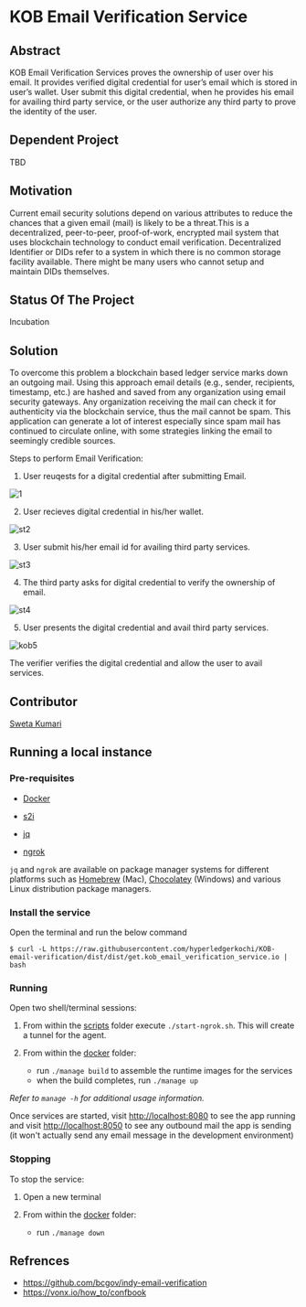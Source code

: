 #  KOB Email Verification Service
## Abstract
   KOB Email Verification Services proves the ownership of user over his email. It provides verified digital credential for user’s email which is stored in user’s wallet. User      submit this digital credential, when he provides his email for availing third party service, or the user authorize any third party to prove the identity of the user. 
   
 ## Dependent Project
   TBD
 
 ## Motivation
   Current email security solutions depend on various attributes to reduce the chances that a given email (mail) is likely to be a threat.This is a decentralized, peer-to-peer,    proof-of-work, encrypted mail system that uses blockchain technology to conduct email verification. Decentralized Identifier or DIDs refer to a system in which there is no      common storage facility available. There might be many users who cannot setup and maintain DIDs themselves.

## Status Of The Project
   Incubation
   
## Solution
   To overcome this problem a blockchain based ledger service marks down an outgoing mail. Using this approach email details (e.g., sender, recipients, timestamp, etc.) are        hashed and saved from any organization using email security gateways. Any organization receiving the mail can check it for authenticity via the blockchain service, thus the      mail cannot be spam. This application can generate a lot of interest especially since spam mail has continued to circulate online, with some strategies linking the email to      seemingly credible sources.
   
   Steps to perform Email Verification:
   1. User reuqests for a digital credential after submitting Email.
   
   ![1](https://user-images.githubusercontent.com/61916798/112602865-3ac26d80-8e3a-11eb-9255-8c8327b0aafc.jpg)

   2. User recieves digital credential in his/her wallet.
   
   ![st2](https://user-images.githubusercontent.com/61916798/112595891-0e562380-8e31-11eb-995e-552ba7597946.PNG)
   
   3. User submit his/her email id for availing third party services.
   
   ![st3](https://user-images.githubusercontent.com/61916798/112594903-9dfad280-8e2f-11eb-92da-9ad0c2398900.PNG)
   
   4. The third party asks for digital credential to verify the ownership of email.
   
   ![st4](https://user-images.githubusercontent.com/61916798/112596403-c5eb3580-8e31-11eb-98f2-48911e088721.PNG)
   
   5. User presents the digital credential and avail third party services.
   
   ![kob5](https://user-images.githubusercontent.com/61916798/112599250-b372fb00-8e35-11eb-9bb4-517a8c5e4739.png)
   
   The verifier verifies the digital credential and allow the user to avail services.
## Contributor
   [Sweta Kumari](https://github.com/sweta-dotcom/KOB-email-verification)
 
## Running a local instance

### Pre-requisites

- [Docker](https://www.docker.com/products/docker-desktop)

- [s2i](https://github.com/openshift/source-to-image/releases)

- [jq](https://stedolan.github.io/jq)

- [ngrok](https://ngrok.com)

`jq` and `ngrok` are available on package manager systems for different platforms such as [Homebrew](https://brew.sh/) (Mac), [Chocolatey](https://chocolatey.org/) (Windows) and various Linux distribution package managers.

### Install the service

Open the terminal and run the below command

    $ curl -L https://raw.githubusercontent.com/hyperledgerkochi/KOB-email-verification/dist/dist/get.kob_email_verification_service.io | bash

### Running

Open two shell/terminal sessions:

1. From within the [scripts](./scripts) folder execute `./start-ngrok.sh`. This will create a tunnel for the agent.

2. From within the [docker](./docker) folder:
    - run `./manage build` to assemble the runtime images for the services
    - when the build completes, run `./manage up`

_Refer to `manage -h` for additional usage information._

Once services are started, visit [http://localhost:8080](http://localhost:8080) to see the app running and visit [http://localhost:8050](http://localhost:8050) to see any outbound mail the app is sending (it won't actually send any email message in the development environment)

### Stopping

To stop the service:

1.  Open a new terminal

2.  From within the [docker](./docker) folder:
    -  run `./manage down`


## Refrences
 *  https://github.com/bcgov/indy-email-verification
 *  https://vonx.io/how_to/confbook























